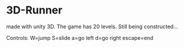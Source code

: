 # 3D-Runner
made with unity 3D. The game has 20 levels. Still being constructed...

Controls:
W=jump
S=slide
a=go left
d=go right
escape=end
